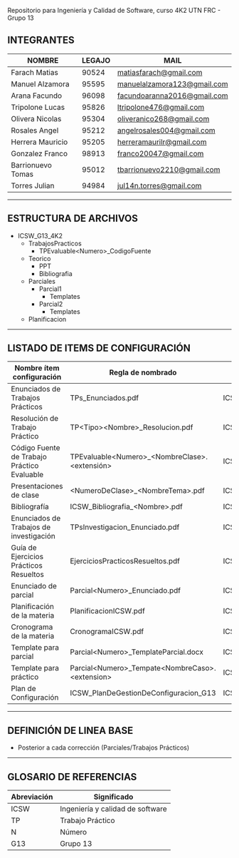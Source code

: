 Repositorio para Ingeniería y Calidad de Software, curso 4K2 UTN FRC - Grupo 13

## INTEGRANTES

| NOMBRE | LEGAJO | MAIL |
| --- | --- | --- |
| Farach Matias | 90524 | matiasfarach@gmail.com |
| Manuel Alzamora | 95595 | [manuelalzamora123@gmail.com](mailto:manuelalzamora123@gmail.com) |
| Arana Facundo  | 96098 | [facundoaranna2016@gmail.com](mailto:facundoaranna2016@gmail.com) |
| Tripolone Lucas | 95826 | [ltripolone476@gmail.com](mailto:ltripolone476@gmail.com) |
| Olivera Nicolas | 95304 | [oliveranico268@gmail.com](mailto:oliveranico268@gmail.com) |
| Rosales Angel | 95212 | [angelrosales004@gmail.com](mailto:angelrosales004@gmail.com) |
| Herrera Mauricio | 95205 | [herreramaurilr@gmail.com](mailto:herreramaurilr@gmail.com) |
| Gonzalez Franco | 98913 | [franco20047@gmail.com](mailto:franco20047@gmail.com) |
| Barrionuevo Tomas | 95012 | [tbarrionuevo2210@gmail.com](mailto:tbarrionuevo2210@gmail.com) |
| Torres Julian | 94984 | [jul14n.torres@gmail.com](mailto:jul14n.torres@gmail.com) |

---

## ESTRUCTURA DE ARCHIVOS

- ICSW_G13_4K2
    - TrabajosPracticos
        - TPEvaluable&lt;Numero&gt;_CodigoFuente
    - Teorico
        - PPT
        - Bibliografia
    - Parciales
        - Parcial1
            - Templates
        - Parcial2
            - Templates
    - Planificacion

---

## LISTADO DE ITEMS DE CONFIGURACIÓN

| Nombre ítem configuración                  | Regla de nombrado                                         | Ubicación física                                                           | Tipo de ítem          |
|--------------------------------------------|-----------------------------------------------------------|----------------------------------------------------------------------------|-----------------------|
| Enunciados de Trabajos Prácticos           | TPs_Enunciados.pdf                                        | ICSW_G13_4K2/TrabajosPracticos/                                            | Trabajo Práctico      |
| Resolución de Trabajo Práctico             | TP&lt;Tipo&gt;&lt;Nombre&gt;_Resolucion.pdf               | ICSW_G13_4K2/TrabajosPracticos/TPEvaluable&lt;Numero&gt;/                  | Trabajo Práctico      |
| Código Fuente de Trabajo Práctico Evaluable| TPEvaluable&lt;Numero&gt;_&lt;NombreClase&gt;.&lt;extensión&gt; | ICSW_G13_4K2/TrabajoPracticos/TPEvaluable&lt;Numero&gt;_CodigoFuente/      | Trabajo Práctico      |
| Presentaciones de clase                    | &lt;NumeroDeClase&gt;_&lt;NombreTema&gt;.pdf             | ICSW_G13_4K2/Teorico/PPT/                                                  | Teórico               |
| Bibliografía                               | ICSW_Bibliografia_&lt;Nombre&gt;.pdf                      | ICSW_G13_4K2/Teorico/Bibliografia/                                         | Teórico               |
| Enunciados de Trabajos de investigación    | TPsInvestigacion_Enunciado.pdf                            | ICSW_G13_4K2/TrabajosPracticos/                                            | Trabajo Práctico      |
| Guía de Ejercicios Prácticos Resueltos     | EjerciciosPracticosResueltos.pdf                          | ICSW_G13_4K2/TrabajosPracticos/                                            | Trabajo Práctico      |
| Enunciado de parcial                       | Parcial&lt;Numero&gt;_Enunciado.pdf                       | ICSW_G13_4K2/Parciales/                                                    | Parciales             |
| Planificación de la materia                | PlanificacionICSW.pdf                                     | ICSW_G13_4K2/Planificacion/                                                | Planificación         |
| Cronograma de la materia                   | CronogramaICSW.pdf                                        | ICSW_G13_4K2/Planificacion/                                                | Planificación         |
| Template para parcial                      | Parcial&lt;Numero&gt;_TemplateParcial.docx                | ICSW_G13_4K2/Parciales/Parcial&lt;Numero&gt;/Templates/                    | Templates             |
| Template para práctico                     | Parcial&lt;Numero&gt;_Tempate&lt;NombreCaso&gt;.&lt;extension&gt; | ICSW_G13_4K2/Parciales/Parcial&lt;Numero&gt;/Templates/                    | Templates             |
| Plan de Configuración                      | ICSW_PlanDeGestionDeConfiguracion_G13                     | ICSW_G13_4K2/                                                               | Plan de Configuración |

---

## DEFINICIÓN DE LINEA BASE

- Posterior a cada corrección (Parciales/Trabajos Prácticos)

---

## GLOSARIO DE REFERENCIAS

| Abreviación | Significado |
| --- | --- |
| ICSW | Ingeniería y calidad de software |
| TP | Trabajo Práctico |
| N | Número |
| G13 | Grupo 13 |
